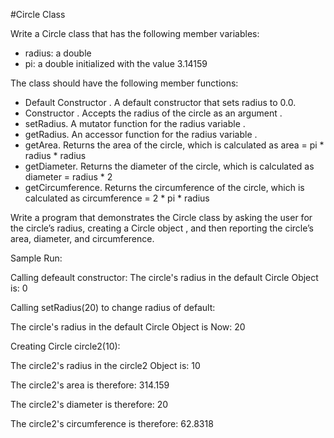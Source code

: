 #Circle Class 

Write a Circle class  that has the following member variables:

* radius: a double 
* pi: a double  initialized  with the value  3.14159

The class  should have the following member functions:

* Default Constructor . A default constructor  that sets radius to 0.0.
* Constructor . Accepts the radius of the circle as an argument .
* setRadius. A mutator function for the radius variable .
* getRadius. An accessor function for the radius variable .
* getArea. Returns the area of the circle, which is calculated as area = pi * radius * radius
* getDiameter. Returns the diameter of the circle, which is calculated as diameter = radius * 2
* getCircumference. Returns the circumference of the circle, which is calculated as circumference = 2 * pi * radius

Write a program  that demonstrates the Circle class  by asking the user for the circle’s radius, creating a Circle object , and then reporting the circle’s area, diameter, and circumference.

Sample Run:

Calling defeault constructor: The circle's radius in the default Circle Object is: 0

 Calling setRadius(20) to change radius of default:

The circle's radius in the default Circle Object is Now: 20

 Creating Circle circle2(10):

The circle2's radius in the circle2 Object is: 10

 The circle2's area is therefore: 314.159

The circle2's diameter is therefore: 20

The circle2's circumference is therefore: 62.8318


